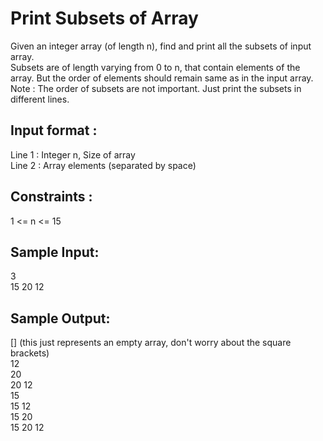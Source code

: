 # Print Subsets of Array

Given an integer array (of length n), find and print all the subsets of input array.  
Subsets are of length varying from 0 to n, that contain elements of the array. But the order of elements should remain same as in the input array.  
Note : The order of subsets are not important. Just print the subsets in different lines.    

## Input format :

Line 1 : Integer n, Size of array  
Line 2 : Array elements (separated by space)  

## Constraints :
1 <= n <= 15    


## Sample Input:  

3  
15 20 12  

## Sample Output:

[] (this just represents an empty array, don't worry about the square brackets)  
12   
20   
20 12   
15   
15 12   
15 20   
15 20 12   

